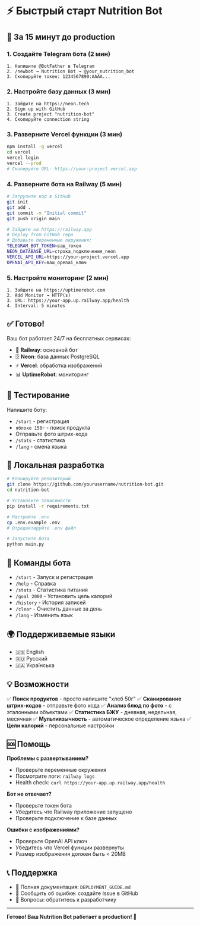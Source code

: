# ⚡ Быстрый старт Nutrition Bot

## 🚀 За 15 минут до production

### 1. Создайте Telegram бота (2 мин)
```
1. Напишите @BotFather в Telegram
2. /newbot → Nutrition Bot → @your_nutrition_bot
3. Скопируйте токен: 1234567890:AAAA...
```

### 2. Настройте базу данных (3 мин)
```
1. Зайдите на https://neon.tech
2. Sign up with GitHub
3. Create project "nutrition-bot"
4. Скопируйте connection string
```

### 3. Разверните Vercel функции (3 мин)
```bash
npm install -g vercel
cd vercel
vercel login
vercel --prod
# Скопируйте URL: https://your-project.vercel.app
```

### 4. Разверните бота на Railway (5 мин)
```bash
# Загрузите код в GitHub
git init
git add .
git commit -m "Initial commit"
git push origin main

# Зайдите на https://railway.app
# Deploy from GitHub repo
# Добавьте переменные окружения:
TELEGRAM_BOT_TOKEN=ваш_токен
NEON_DATABASE_URL=строка_подключения_neon
VERCEL_API_URL=https://your-project.vercel.app
OPENAI_API_KEY=ваш_openai_ключ
```

### 5. Настройте мониторинг (2 мин)
```
1. Зайдите на https://uptimerobot.com
2. Add Monitor → HTTP(s)
3. URL: https://your-app.up.railway.app/health
4. Interval: 5 minutes
```

## ✅ Готово!

Ваш бот работает 24/7 на бесплатных сервисах:
- 🤖 **Railway**: основной бот
- 🗄️ **Neon**: база данных PostgreSQL
- ⚡ **Vercel**: обработка изображений
- 📊 **UptimeRobot**: мониторинг

## 🧪 Тестирование

Напишите боту:
- `/start` - регистрация
- `яблоко 150г` - поиск продукта
- Отправьте фото штрих-кода
- `/stats` - статистика
- `/lang` - смена языка

## 🔧 Локальная разработка

```bash
# Клонируйте репозиторий
git clone https://github.com/yourusername/nutrition-bot.git
cd nutrition-bot

# Установите зависимости
pip install -r requirements.txt

# Настройте .env
cp .env.example .env
# Отредактируйте .env файл

# Запустите бота
python main.py
```

## 📱 Команды бота

- `/start` - Запуск и регистрация
- `/help` - Справка
- `/stats` - Статистика питания
- `/goal 2000` - Установить цель калорий
- `/history` - История записей
- `/clear` - Очистить данные за день
- `/lang` - Изменить язык

## 🌍 Поддерживаемые языки

- 🇺🇸 English
- 🇷🇺 Русский
- 🇺🇦 Українська

## 💡 Возможности

✅ **Поиск продуктов** - просто напишите "хлеб 50г"
✅ **Сканирование штрих-кодов** - отправьте фото кода
✅ **Анализ блюд по фото** - с эталонными объектами
✅ **Статистика БЖУ** - дневная, недельная, месячная
✅ **Мультиязычность** - автоматическое определение языка
✅ **Цели калорий** - персональные настройки

## 🆘 Помощь

**Проблемы с развертыванием?**
- Проверьте переменные окружения
- Посмотрите логи: `railway logs`
- Health check: `curl https://your-app.up.railway.app/health`

**Бот не отвечает?**
- Проверьте токен бота
- Убедитесь что Railway приложение запущено
- Проверьте подключение к базе данных

**Ошибки с изображениями?**
- Проверьте OpenAI API ключ
- Убедитесь что Vercel функции развернуты
- Размер изображения должен быть < 20MB

## 📞 Поддержка

- 📖 Полная документация: `DEPLOYMENT_GUIDE.md`
- 🐛 Сообщить об ошибке: создайте Issue в GitHub
- 💬 Вопросы: обратитесь к разработчику

---

**Готово! Ваш Nutrition Bot работает в production! 🎉**
